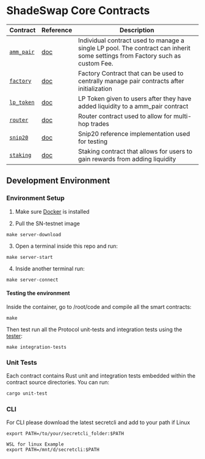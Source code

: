 # ShadeSwap Core Contracts
| Contract                    | Reference                         | Description                           |
| --------------------------- | --------------------------------- | ------------------------------------- |
| [`amm_pair`](./contracts/amm_pair)  | [doc](./contracts/amm_pair/README.md) | Individual contract used to manage a single LP pool. The contract can inherit some settings from Factory such as custom Fee.|
| [`factory`](./contracts/factory)  | [doc](./contracts/factory/README.md) |Factory Contract that can be used to centrally manage pair contracts after initialization|
| [`lp_token`](./contracts/lp_token)  | [doc](./contracts/lp_token/README.md) |LP Token given to users after they have added liquidity to a amm_pair contract|
| [`router`](./contracts/router)  | [doc](./contracts/router/README.md) |Router contract used to allow for multi-hop trades|
| [`snip20`](./contracts/snip20)  | [doc](./contracts/snip20/README.md) |Snip20 reference implementation used for testing|
| [`staking`](./contracts/staking)  | [doc](./contracts/staking/README.md) |Staking contract that allows for users to gain rewards from adding liquidity|

## Development Environment

### Environment Setup

1. Make sure [Docker](https://www.docker.com/) is installed

2. Pull the SN-testnet image
```shell
make server-download
```

3. Open a terminal inside this repo and run:
```shell
make server-start
```

4. Inside another terminal run:
```shell
make server-connect
```

#### Testing the environment
Inside the container, go to /root/code and compile all the smart contracts:
```
make
```
Then test run all the Protocol unit-tests and integration tests using the [tester](packages/network_integration):
```shell
make integration-tests
```

### Unit Tests

Each contract contains Rust unit and integration tests embedded within the contract source directories. You can run:

```sh
cargo unit-test
```

### CLI 

For CLI please download the latest secretcli and add to your path if Linux
```
export PATH=/to/your/secretcli_folder:$PATH

WSL for linux Example
export PATH=/mnt/d/secretcli:$PATH
```
